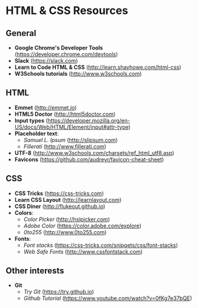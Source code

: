 HTML & CSS Resources
====================

General
-------

- **Google Chrome's Developer Tools** (https://developer.chrome.com/devtools)
- **Slack** (https://slack.com)
- **Learn to Code HTML & CSS** (http://learn.shayhowe.com/html-css)
- **W3Schools tutorials** (http://www.w3schools.com)


HTML
----

- **Emmet** (http://emmet.io)
- **HTML5 Doctor** (http://html5doctor.com)
- **Input types** (https://developer.mozilla.org/en-US/docs/Web/HTML/Element/input#attr-type)
- **Placeholder text**:
  * _Samuel L. Ipsum_ (http://slipsum.com)
  * _Fillerati_ (http://www.fillerati.com)
- **UTF-8** (http://www.w3schools.com/charsets/ref_html_utf8.asp)
- **Favicons** (https://github.com/audreyr/favicon-cheat-sheet)


CSS
---

- **CSS Tricks** (https://css-tricks.com)
- **Learn CSS Layout** (http://learnlayout.com)
- **CSS Diner** (http://flukeout.github.io)
- **Colors**:
  * _Color Picker_ (http://hslpicker.com)
  * _Adobe Color_ (https://color.adobe.com/explore)
  * _0to255_ (http://www.0to255.com)
- **Fonts**:
  * _Font stacks_ (https://css-tricks.com/snippets/css/font-stacks)
  * _Web Safe Fonts_ (http://www.cssfontstack.com)


Other interests
---------------

- **Git**
  * _Try Git_ (https://try.github.io)
  * _Github Tutorial_ (https://www.youtube.com/watch?v=0fKg7e37bQE)
